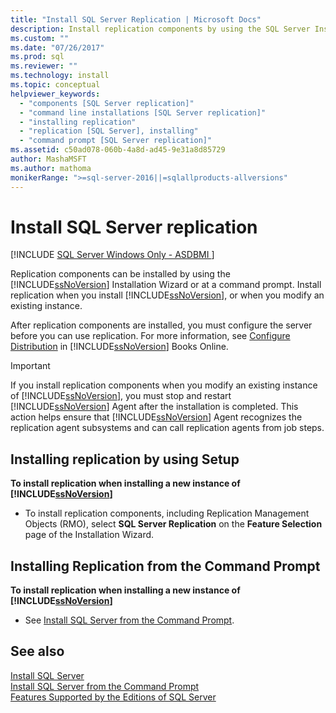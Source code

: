 ```yaml
---
title: "Install SQL Server Replication | Microsoft Docs"
description: Install replication components by using the SQL Server Installation Wizard or in a Command Prompt window.
ms.custom: ""
ms.date: "07/26/2017"
ms.prod: sql
ms.reviewer: ""
ms.technology: install
ms.topic: conceptual
helpviewer_keywords: 
  - "components [SQL Server replication]"
  - "command line installations [SQL Server replication]"
  - "installing replication"
  - "replication [SQL Server], installing"
  - "command prompt [SQL Server replication]"
ms.assetid: c50ad078-060b-4a8d-ad45-9e31a8d85729
author: MashaMSFT
ms.author: mathoma
monikerRange: ">=sql-server-2016||=sqlallproducts-allversions"
---
```

# Install SQL Server replication

[!INCLUDE [SQL Server Windows Only - ASDBMI ](../../includes/applies-to-version/sql-windows-only-asdbmi.md)]

Replication components can be installed by using the [!INCLUDE[ssNoVersion](../../includes/ssnoversion-md.md)] Installation Wizard or at a command prompt. Install replication when you install [!INCLUDE[ssNoVersion](../../includes/ssnoversion-md.md)], or when you modify an existing instance.  
  
After replication components are installed, you must configure the server before you can use replication. For more information, see [Configure Distribution](../../relational-databases/replication/configure-distribution.md) in [!INCLUDE[ssNoVersion](../../includes/ssnoversion-md.md)] Books Online.  
  
>[!IMPORTANT]  
>If you install replication components when you modify an existing instance of [!INCLUDE[ssNoVersion](../../includes/ssnoversion-md.md)], you must stop and restart [!INCLUDE[ssNoVersion](../../includes/ssnoversion-md.md)] Agent after the installation is completed. This action helps ensure that [!INCLUDE[ssNoVersion](../../includes/ssnoversion-md.md)] Agent recognizes the replication agent subsystems and can call replication agents from job steps.  
  
## Installing replication by using Setup  
**To install replication when installing a new instance of [!INCLUDE[ssNoVersion](../../includes/ssnoversion-md.md)]**  
  
- To install replication components, including Replication Management Objects (RMO), select **SQL Server Replication** on the **Feature Selection** page of the Installation Wizard.  
  
## Installing Replication from the Command Prompt  
 **To install replication when installing a new instance of [!INCLUDE[ssNoVersion](../../includes/ssnoversion-md.md)]**  
  
- See [Install SQL Server from the Command Prompt](../../database-engine/install-windows/install-sql-server-2016-from-the-command-prompt.md).  
  
## See also  
 [Install SQL Server](../../database-engine/install-windows/install-sql-server.md)   
 [Install SQL Server from the Command Prompt](../../database-engine/install-windows/install-sql-server-2016-from-the-command-prompt.md)   
 [Features Supported by the Editions of SQL Server](../../sql-server/editions-and-components-of-sql-server-2017.md)  
  
  
